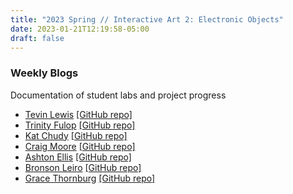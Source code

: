 ```yaml
---
title: "2023 Spring // Interactive Art 2: Electronic Objects"
date: 2023-01-21T12:19:58-05:00
draft: false
---
```


### Weekly Blogs

Documentation of student labs and project progress

* [Tevin Lewis](https://kindom3.github.io/Interactive-media/) [\[GitHub repo\]](https://github.com/kindom3/Interactive-media)
* [Trinity Fulop](https://trinityfulop.github.io/My-Semester-Blog/) [\[GitHub repo\]](https://github.com/trinityfulop/My-Semester-Blog)
* [Kat Chudy](https://kec21.github.io/Interactive-Art-II/) [\[GitHub repo\]](https://github.com/craigmoore3/ElecObjBlog)
* [Craig Moore](https://craigmoore3.github.io/ElecObjBlog/) [\[GitHub repo\]](https://github.com/craigmoore3/ElecObjBlog)
* [Ashton Ellis](https://ashtonellis.github.io/electronicblog/) [\[GitHub repo\]](https://github.com/ashtonellis/electronicblog)
* [Bronson Leiro](https://onaik.github.io/Electric-Art-Blog--Site/) [\[GitHub repo\]](https://github.com/onaik/Electric-Art-Blog--Site)
* [Grace Thornburg](https://gracethorn.github.io/gracesblog/) [\[GitHub repo\]](https://github.com/gracethorn/gracesblog)
